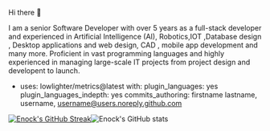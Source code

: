 Hi there 👋

I am a senior Software Developer with over 5 years as a full-stack developer and experienced in Artificial Intelligence (AI), Robotics,IOT ,Database design , Desktop applications and web design, CAD , mobile app development and many more. Proficient in vast programming languages and highly experienced in managing large-scale IT projects from project design and developent  to launch.

- uses: lowlighter/metrics@latest
  with:
    plugin_languages: yes
    plugin_languages_indepth: yes
    commits_authoring: firstname lastname, username, username@users.noreply.github.com
    
[![Enock's GitHub Streak](https://streak-stats.demolab.com/?user=katikuuu&theme=highcontrast)](https://git.io/streak-stats)![Enock's GitHub stats](https://github-readme-stats.vercel.app/api?username=katikuuu&count_private=true&show_icons=true&theme=highcontrast)








